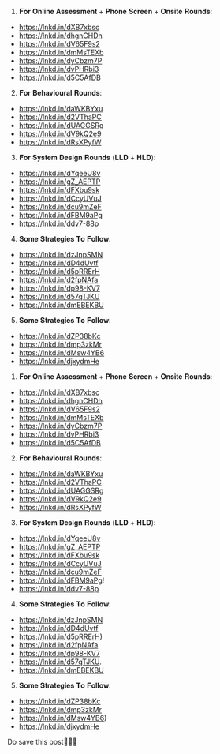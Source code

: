 1) 𝐅𝐨𝐫 𝐎𝐧𝐥𝐢𝐧𝐞 𝐀𝐬𝐬𝐞𝐬𝐬𝐦𝐞𝐧𝐭 + 𝐏𝐡𝐨𝐧𝐞 𝐒𝐜𝐫𝐞𝐞𝐧 + 𝐎𝐧𝐬𝐢𝐭𝐞 𝐑𝐨𝐮𝐧𝐝𝐬:

- https://lnkd.in/dXB7xbsc
- https://lnkd.in/dhgnCHDh
- https://lnkd.in/dV65F9s2
- https://lnkd.in/dmMsTEXb
- https://lnkd.in/dyCbzm7P
- https://lnkd.in/dvPHRbi3
- https://lnkd.in/d5C5AfDB


2) 𝐅𝐨𝐫 𝐁𝐞𝐡𝐚𝐯𝐢𝐨𝐮𝐫𝐚𝐥 𝐑𝐨𝐮𝐧𝐝𝐬:

- https://lnkd.in/daWKBYxu
- https://lnkd.in/d2VThaPC
- https://lnkd.in/dUAGGSRg
- https://lnkd.in/dV9kQ2e9
- https://lnkd.in/dRsXPyfW


3) 𝐅𝐨𝐫 𝐒𝐲𝐬𝐭𝐞𝐦 𝐃𝐞𝐬𝐢𝐠𝐧 𝐑𝐨𝐮𝐧𝐝𝐬 (𝐋𝐋𝐃 + 𝐇𝐋𝐃):

- https://lnkd.in/dYqeeU8v
- https://lnkd.in/gZ_AEPTP
- https://lnkd.in/dFXbu9sk
- https://lnkd.in/dCcyUVuJ
- https://lnkd.in/dcu9mZeF
- https://lnkd.in/dFBM9aPg
- https://lnkd.in/ddv7-88p


4) 𝐒𝐨𝐦𝐞 𝐒𝐭𝐫𝐚𝐭𝐞𝐠𝐢𝐞𝐬 𝐓𝐨 𝐅𝐨𝐥𝐥𝐨𝐰:

- https://lnkd.in/dzJnpSMN
- https://lnkd.in/dD4dUvtf
- https://lnkd.in/d5pRRErH
- https://lnkd.in/d2fpNAfa
- https://lnkd.in/dp98-KV7
- https://lnkd.in/d57qTJKU
- https://lnkd.in/dmEBEKBU


5) 𝐒𝐨𝐦𝐞 𝐒𝐭𝐫𝐚𝐭𝐞𝐠𝐢𝐞𝐬 𝐓𝐨 𝐅𝐨𝐥𝐥𝐨𝐰:

- https://lnkd.in/dZP38bKc
- https://lnkd.in/dmp3zkMr
- https://lnkd.in/dMsw4YB6
- https://lnkd.in/djxydmHe


1) 𝐅𝐨𝐫 𝐎𝐧𝐥𝐢𝐧𝐞 𝐀𝐬𝐬𝐞𝐬𝐬𝐦𝐞𝐧𝐭 + 𝐏𝐡𝐨𝐧𝐞 𝐒𝐜𝐫𝐞𝐞𝐧 + 𝐎𝐧𝐬𝐢𝐭𝐞 𝐑𝐨𝐮𝐧𝐝𝐬:

- https://lnkd.in/dXB7xbsc
- https://lnkd.in/dhgnCHDh
- https://lnkd.in/dV65F9s2
- https://lnkd.in/dmMsTEXb
- https://lnkd.in/dyCbzm7P
- https://lnkd.in/dvPHRbi3
- https://lnkd.in/d5C5AfDB

2) 𝐅𝐨𝐫 𝐁𝐞𝐡𝐚𝐯𝐢𝐨𝐮𝐫𝐚𝐥 𝐑𝐨𝐮𝐧𝐝𝐬:

- https://lnkd.in/daWKBYxu
- https://lnkd.in/d2VThaPC
- https://lnkd.in/dUAGGSRg
- https://lnkd.in/dV9kQ2e9
- https://lnkd.in/dRsXPyfW

3) 𝐅𝐨𝐫 𝐒𝐲𝐬𝐭𝐞𝐦 𝐃𝐞𝐬𝐢𝐠𝐧 𝐑𝐨𝐮𝐧𝐝𝐬 (𝐋𝐋𝐃 + 𝐇𝐋𝐃):

- https://lnkd.in/dYqeeU8v
- https://lnkd.in/gZ_AEPTP
- https://lnkd.in/dFXbu9sk
- https://lnkd.in/dCcyUVuJ
- https://lnkd.in/dcu9mZeF
- https://lnkd.in/dFBM9aPg!
- https://lnkd.in/ddv7-88p

4) 𝐒𝐨𝐦𝐞 𝐒𝐭𝐫𝐚𝐭𝐞𝐠𝐢𝐞𝐬 𝐓𝐨 𝐅𝐨𝐥𝐥𝐨𝐰:
- https://lnkd.in/dzJnpSMN
- https://lnkd.in/dD4dUvtf
- https://lnkd.in/d5pRRErH)
- https://lnkd.in/d2fpNAfa
- https://lnkd.in/dp98-KV7
- https://lnkd.in/d57qTJKU.
- https://lnkd.in/dmEBEKBU

5) 𝐒𝐨𝐦𝐞 𝐒𝐭𝐫𝐚𝐭𝐞𝐠𝐢𝐞𝐬 𝐓𝐨 𝐅𝐨𝐥𝐥𝐨𝐰:

- https://lnkd.in/dZP38bKc
- https://lnkd.in/dmp3zkMr
- https://lnkd.in/dMsw4YB6)
- https://lnkd.in/djxydmHe

Do save this post🙌🏻💯